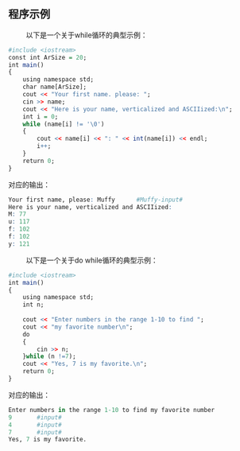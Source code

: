 ## 程序示例

&nbsp;&nbsp;&nbsp;&nbsp;&nbsp;&nbsp;&nbsp;&nbsp;
以下是一个关于while循环的典型示例：

```r
#include <iostream>
const int ArSize = 20;
int main()
{
	using namespace std;
	char name[ArSize];
	cout << "Your first name. please: ";
	cin >> name;
	cout << "Here is your name, verticalized and ASCIIized:\n";
	int i = 0;
	while (name[i] != '\0')
	{
		cout << name[i] << ": " << int(name[i]) << endl;
		i++;
	}
	return 0;
}	
```

对应的输出：

```r
Your first name, please: Muffy		#Muffy-input#
Here is your name, verticalized and ASCIIized:
M: 77
u: 117
f: 102
f: 102
y: 121
```

&nbsp;&nbsp;&nbsp;&nbsp;&nbsp;&nbsp;&nbsp;&nbsp;
以下是一个关于do while循环的典型示例：

```r
#include <iostream>
int main()
{
	using namespace std;
	int n;
	
	cout << "Enter numbers in the range 1-10 to find ";
	cout << "my favorite number\n";
	do
	{
		cin >> n;
	}while (n !=7);
	cout << "Yes, 7 is my favorite.\n";
	return 0;
}
```

对应的输出：

```r
Enter numbers in the range 1-10 to find my favorite number
9		#input#
4		#input#
7		#input#
Yes, 7 is my favorite.
```



















